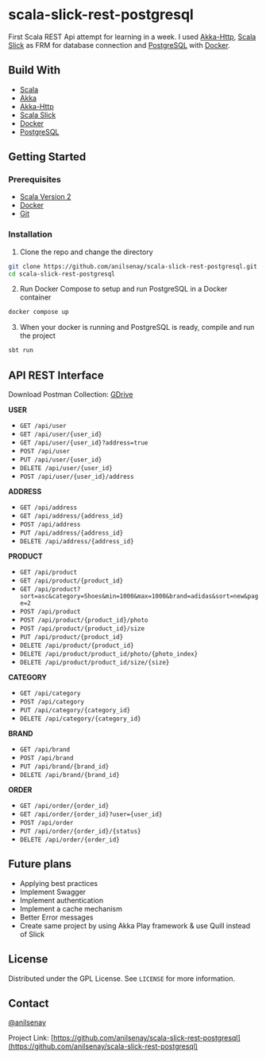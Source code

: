 # scala-slick-rest-postgresql
First Scala REST Api attempt for learning in a week. I used [Akka-Http](https://doc.akka.io/docs/akka-http/current/introduction.html), [Scala Slick](https://scala-slick.org/) as FRM for database connection and [PostgreSQL](https://www.postgresql.org/) with [Docker](https://www.docker.com/). 

## Build With
- [Scala](https://www.scala-lang.org/)
- [Akka](https://akka.io/)
- [Akka-Http](https://doc.akka.io/docs/akka-http/current/introduction.html)
- [Scala Slick](https://scala-slick.org/)
- [Docker](https://www.docker.com/)
- [PostgreSQL](https://www.postgresql.org/)

## Getting Started
### Prerequisites
- [Scala Version 2](https://www.scala-lang.org/)
- [Docker](https://www.docker.com/)
- [Git](https://git-scm.com/)

### Installation

1. Clone the repo and change the directory

```sh
git clone https://github.com/anilsenay/scala-slick-rest-postgresql.git
cd scala-slick-rest-postgresql
```

2. Run Docker Compose to setup and run PostgreSQL in a Docker container

```sh
docker compose up
```

3. When your docker is running and PostgreSQL is ready, compile and run the project

```sh
sbt run
```

## API REST Interface

Download Postman Collection: [GDrive](https://drive.google.com/file/d/1RRv9KwE2ULhnhLJ-hcusnSq7Y4sG6j3I/view?usp=sharing)

**USER**
- `GET /api/user`
- `GET /api/user/{user_id}`
- `GET /api/user/{user_id}?address=true`
- `POST /api/user`
- `PUT /api/user/{user_id}`
- `DELETE /api/user/{user_id}`
- `POST /api/user/{user_id}/address`

**ADDRESS**
- `GET /api/address`
- `GET /api/address/{address_id}`
- `POST /api/address`
- `PUT /api/address/{address_id}`
- `DELETE /api/address/{address_id}`

**PRODUCT**
- `GET /api/product`
- `GET /api/product/{product_id}`
- `GET /api/product?sort=asc&category=Shoes&min=1000&max=1000&brand=adidas&sort=new&page=2`
- `POST /api/product`
- `POST /api/product/{product_id}/photo`
- `POST /api/product/{product_id}/size`
- `PUT /api/product/{product_id}`
- `DELETE /api/product/{product_id}`
- `DELETE /api/product/product_id/photo/{photo_index}`
- `DELETE /api/product/product_id/size/{size}`

**CATEGORY**
- `GET /api/category`
- `POST /api/category`
- `PUT /api/category/{category_id}`
- `DELETE /api/category/{category_id}`

**BRAND**
- `GET /api/brand`
- `POST /api/brand`
- `PUT /api/brand/{brand_id}`
- `DELETE /api/brand/{brand_id}`

**ORDER**
- `GET /api/order/{order_id}`
- `GET /api/order/{order_id}?user={user_id}`
- `POST /api/order`
- `PUT /api/order/{order_id}/{status}`
- `DELETE /api/order/{order_id}`

## Future plans

- Applying best practices
- Implement Swagger
- Implement authentication
- Implement a cache mechanism
- Better Error messages
- Create same project by using Akka Play framework & use Quill instead of Slick

## License

Distributed under the GPL License. See `LICENSE` for more information.

## Contact

[@anilsenay](https://twitter.com/anilsenay)

Project Link: [https://github.com/anilsenay/scala-slick-rest-postgresql](https://github.com/anilsenay/scala-slick-rest-postgresql)
